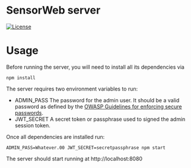 # SensorWeb server
[![License](https://img.shields.io/badge/license-MPL2-blue.svg)](https://raw.githubusercontent.com/fxbox/foxbox/master/LICENSE)

# Usage
Before running the server, you will need to install all its dependencies via

```shell
npm install
```

The server requires two environment variables to run:
* ADMIN_PASS The password for the admin user. It should be a valid password as defined by the [OWASP Guidelines for enforcing secure passwords](https://www.owasp.org/index.php/Authentication_Cheat_Sheet#Implement_Proper_Password_Strength_Controls).
* JWT_SECRET A secret token or passphrase used to signed the admin session token.

Once all dependencies are installed run:

```shell
ADMIN_PASS=Whatever.00 JWT_SECRET=secretpassphrase npm start
```

The server should start running at http://localhost:8080
